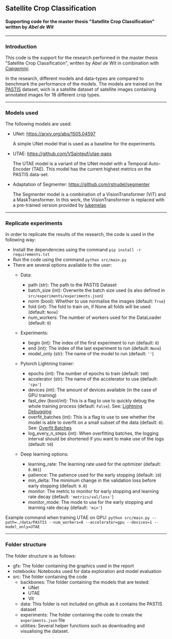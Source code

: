 ## Satellite Crop Classification
#### Supporting code for the master thesis "Satellite Crop Classification" written by _Abel de Wit_
---
### Introduction

This code is the support for the research performed in the master thesis "Satellite Crop Classification", written by _Abel de Wit_ in combination with [_Capgemini_](https://www.capgemini.com/service/digital-services/insights-data/).

In the research, different models and data-types are compared to benchmark the performance of the models.
The models are trained on the [PASTIS](https://github.com/VSainteuf/pastis-benchmark) dataset, wich is a satellite dataset of satellite images containing annotated images for 18 different crop types. 

---
### Models used
The following models are used:
* UNet: https://arxiv.org/abs/1505.04597
  
  A simple UNet model that is used as a baseline for the experiments.
* UTAE: https://github.com/VSainteuf/utae-paps

  The UTAE model is a variant of the UNet model with a Temporal Auto-Encoder (TAE).
  This model has the current highest metrics on the PASTIS data-set.

* Adaptation of Segmenter: https://github.com/rstrudel/segmenter

  The Segmenter model is a combination of a VisionTransformer (ViT) and a MaskTransformer. In this work, the VisionTransformer is replaced with a pre-trained version provided by [lukemelas](https://github.com/lukemelas/PyTorch-Pretrained-ViT)

---
### Replicate experiments
In order to replicate the results of the research, the code is used in the following way:
* Install the dependencies using the command `pip install -r requirements.txt`
* Run the code using the command `python src/main.py`
* There are several options available to the user:
  * Data:
    * path (str): The path to the PASTIS Dataset
    * batch_size (int): Overwrite the batch size used (is also defined in `src/experiments/experiments.json`)
    * norm (bool): Whether to use normalise the images (default: `True`)
    * fold (int): The fold to train on, if None all folds will be used (default: `None`) 
    * num_workers: The number of workers used for the DataLoader (default: `0`)
    
  * Experiments:
    * begin (int): The index of the first experiment to run (default: `0`) 
    * end (int): The index of the last experiment to run (default: `None`) 
    * model_only (str): The name of the model to run (default: `''`) 
    
  * Pytorch Lightning trainer:
    * epochs (int): The number of epochs to train (default: `500`) 
    * accelerator (str): The name of the accelerator to use (default: `'cpu'`)
    * devices (int): The amount of devices available (in the case of GPU training)
    * fast_dev (bool/int): This is a flag to use to quickly debug the whole training process (default: `False`). See: 
    [Lightning Debugging](https://pytorch-lightning.readthedocs.io/en/stable/common/debugging.html#fast-dev-run)
    * overfit_batches (int): This is a flag to use to see whether the model is able to overfit on a small subset of the data (default: `0`). See: [Overfit Batches](https://pytorch-lightning.readthedocs.io/en/stable/common/debugging.html#make-model-overfit-on-subset-of-data)
    * log_every_n_steps (int): When overfitting batches, the logging interval should be shortened if you want to make use of the logs (default: `50`)
    
  * Deep learning options:
    * learning_rate: The learning rate used for the optimizer (default: `0.001`)
    * patience: The patience used for the early stopping (default: `10`)
    * min_delta: The minimum change in the validation loss before early stopping (default: `0.0`)
    * monitor: The metric to monitor for early stopping and learning rate decay (default: `'metrics/val/loss'`)
    * monitor_mode:  The mode to use for the early stopping and learning rate decay (default: `'min'`)

Example command when training UTAE on GPU:
`python src/main.py --path=./data/PASTIS --num_workers=8 --accelerator=gpu --devices=1 --model_only=UTAE`

---
### Folder structure
The folder structure is as follows:
* gfx: The folder containing the graphics used in the report
* notebooks: Notebooks used for data exploration and model evaluation
* src: The folder containing the code
  * backbones: The folder containing the models that are tested:
    * UNet
    * UTAE
    * Vit
  * data: This folder is not included on github as it contains the PASTIS dataset
  * experiments: The folder containing the code to create the `experiments.json` file
  * utilities: Several helper functions such as downloading and visualising the dataset.
